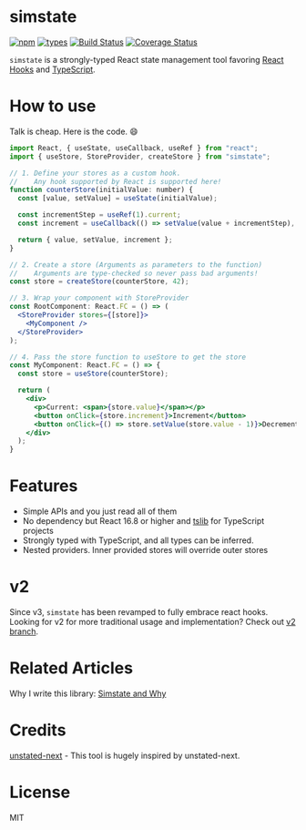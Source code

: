 # simstate
[![npm](https://img.shields.io/npm/v/simstate.svg?style=flat-square)](https://www.npmjs.com/package/simstate)
[![types](https://img.shields.io/npm/types/simstate.svg?style=flat-square)](https://www.npmjs.com/package/simstate)
[![Build Status](https://img.shields.io/travis/viccrubs/simstate.svg?style=flat-square)](https://travis-ci.org/viccrubs/simstate) 
[![Coverage Status](https://img.shields.io/coveralls/github/viccrubs/simstate.svg?style=flat-square)](https://coveralls.io/github/viccrubs/simstate?branch=master) 

`simstate` is a strongly-typed React state management tool favoring [React Hooks](https://reactjs.org/docs/hooks-intro.html) and [TypeScript](https://www.typescriptlang.org/).

# How to use

Talk is cheap. Here is the code. :smile:

```jsx
import React, { useState, useCallback, useRef } from "react";
import { useStore, StoreProvider, createStore } from "simstate";

// 1. Define your stores as a custom hook.
//    Any hook supported by React is supported here!
function counterStore(initialValue: number) {
  const [value, setValue] = useState(initialValue);

  const incrementStep = useRef(1).current;
  const increment = useCallback(() => setValue(value + incrementStep), [value]);

  return { value, setValue, increment };
}

// 2. Create a store (Arguments as parameters to the function)
//    Arguments are type-checked so never pass bad arguments!
const store = createStore(counterStore, 42);

// 3. Wrap your component with StoreProvider
const RootComponent: React.FC = () => (
  <StoreProvider stores={[store]}>
    <MyComponent />
  </StoreProvider>
);

// 4. Pass the store function to useStore to get the store
const MyComponent: React.FC = () => {
  const store = useStore(counterStore);

  return (
    <div>
      <p>Current: <span>{store.value}</span></p>
      <button onClick={store.increment}>Increment</button>
      <button onClick={() => store.setValue(store.value - 1)}>Decrement</button>
    </div>
  );
}
```

# Features

- Simple APIs and you just read all of them
- No dependency but React 16.8 or higher and [tslib](https://github.com/Microsoft/tslib) for TypeScript projects
- Strongly typed with TypeScript, and all types can be inferred.
- Nested providers. Inner provided stores will override outer stores

# v2 

Since v3, `simstate` has been revamped to fully embrace react hooks. Looking for v2 for more traditional usage and implementation? Check out [v2 branch](https://github.com/viccrubs/simstate/tree/v2).

# Related Articles

Why I write this library: [Simstate and Why](https://viccrubs.me/articles/simstate-and-why/en)

# Credits

[unstated-next](https://github.com/jamiebuilds/unstated-next) - This tool is hugely inspired by unstated-next.

# License

MIT